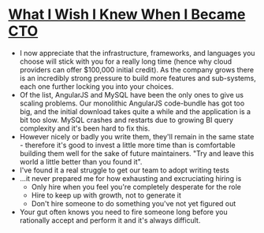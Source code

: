 # [What I Wish I Knew When I Became CTO](https://medium.com/sketchdeck-developer-blog/what-i-wish-i-knew-when-i-became-cto-fdc934b790e3)

* I now appreciate that the infrastructure, frameworks, and languages you choose will stick with you for a really long time (hence why cloud providers can offer $100,000 initial credit). As the company grows there is an incredibly strong pressure to build more features and sub-systems, each one further locking you into your choices.
* Of the list, AngularJS and MySQL have been the only ones to give us scaling problems. Our monolithic AngularJS code-bundle has got too big, and the initial download takes quite a while and the application is a bit too slow. MySQL crashes and restarts due to growing BI query complexity and it's been hard to fix this.
* However nicely or badly you write them, they'll remain in the same state - therefore it's good to invest a little more time than is comfortable building them well for the sake of future maintainers. "Try and leave this world a little better than you found it".
* I've found it a real struggle to get our team to adopt writing tests
* ...it never prepared me for how exhausting and excruciating hiring is
  * Only hire when you feel you're completely desperate for the role
  * Hire to keep up with growth, not to generate it
  * Don't hire someone to do something you've not yet figured out
* Your gut often knows you need to fire someone long before you rationally accept and perform it and it's always difficult.
